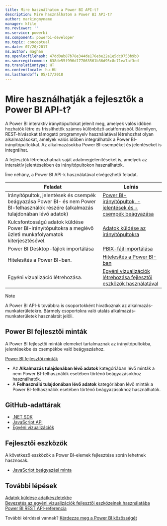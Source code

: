 ```yaml
---
title: Mire használhatom a Power BI API-t?
description: Mire használhatom a Power BI API-t?
author: markingmyname
manager: kfile
ms.reviewer: ''
ms.service: powerbi
ms.component: powerbi-developer
ms.topic: conceptual
ms.date: 07/20/2017
ms.author: maghan
ms.openlocfilehash: 47dd0ab87b78e344de176ebe22a1e5dc9753b9b0
ms.sourcegitcommit: 638de55f996d177063561b36d95c8c71ea7af3ed
ms.translationtype: HT
ms.contentlocale: hu-HU
ms.lasthandoff: 05/17/2018
---
```

# <a name="what-can-developers-do-with-the-power-bi-api"></a>Mire használhatják a fejlesztők a Power BI API-t?
A Power BI interaktív irányítópultokat jelenít meg, amelyek valós időben hozhatók létre és frissíthetők számos különböző adatforrásból. Bármilyen, REST-hívásokat támogató programnyelv használatával létrehozhat olyan alkalmazásokat, amelyek valós időben integrálhatók a Power BI-irányítópultokkal. Az alkalmazásokba Power BI-csempéket és jelentéseket is integrálhat.

A fejlesztők létrehozhatnak saját adatmegjelenítéseket is, amelyek az interaktív jelentésekben és irányítópultokon használhatók. 

Íme néhány, a Power BI API-k használatával elvégezhető feladat.

| **Feladat** | **Leírás** |
| --- | --- |
| Irányítópultok, jelentések és csempék beágyazása Power BI- és nem Power BI-felhasználók részére (alkalmazás tulajdonában lévő adatok) |[Power BI-irányítópultok, -jelentések és -csempék beágyazása](embedding-content.md) |
| Kulcsfontosságú adatok küldése Power BI-irányítópultokra a meglévő üzleti munkafolyamatok kiterjesztésével. |[Adatok küldése az irányítópultokra](walkthrough-push-data.md) |
| Power BI Desktop-fájlok importálása |[PBIX-fájl importálása](https://msdn.microsoft.com/library/mt243837.aspx) |
| Hitelesítés a Power BI-ban. |[Hitelesítés a Power BI-ban](get-azuread-access-token.md) |
| Egyéni vizualizáció létrehozása. |[Egyéni vizualizációk létrehozása fejlesztői eszközök használatával](../service-custom-visuals-getting-started-with-developer-tools.md) |

> [!NOTE]
> A Power BI API-k továbbra is csoportokként hivatkoznak az alkalmazás-munkaterületekre. Bármely csoportokra való utalás alkalmazás-munkaterületek használatát jelöli.
> 
> 

## <a name="power-bi-developer-samples"></a>Power BI fejlesztői minták
A Power BI fejlesztői minták elemeket tartalmaznak az irányítópultokba, jelentésekbe és csempékbe való beágyazáshoz.

[Power BI fejlesztői minták](https://github.com/Microsoft/PowerBI-Developer-Samples)

* Az **Alkalmazás tulajdonában lévő adatok** kategóriában lévő minták a nem Power BI-felhasználók esetében történő beágyazásokhoz használhatók.
* A **Felhasználó tulajdonában lévő adatok** kategóriában lévő minták a Power BI-felhasználók esetében történő beágyazásokhoz használhatók.

## <a name="github-repositories"></a>GitHub-adattárak
* [.NET SDK](https://github.com/Microsoft/PowerBI-CSharp)
* [JavaScript API](https://github.com/Microsoft/PowerBI-JavaScript)
* [Egyéni vizualizációk](https://github.com/Microsoft/PowerBI-visuals)

## <a name="developer-tools"></a>Fejlesztői eszközök
A következő eszközök a Power BI-elemek fejlesztése során lehetnek hasznosak.

* [JavaScript beágyazási minta](https://microsoft.github.io/PowerBI-JavaScript/demo)

## <a name="next-steps"></a>További lépések
[Adatok küldése adatkészletekbe](walkthrough-push-data.md)  
[Bevezetés az egyéni vizualizációk fejlesztői eszközeinek használatába](../service-custom-visuals-getting-started-with-developer-tools.md) 
[Power BI REST API-referencia](https://msdn.microsoft.com/library/mt147898.aspx)  

További kérdései vannak? [Kérdezze meg a Power BI közösségét](http://community.powerbi.com/)

